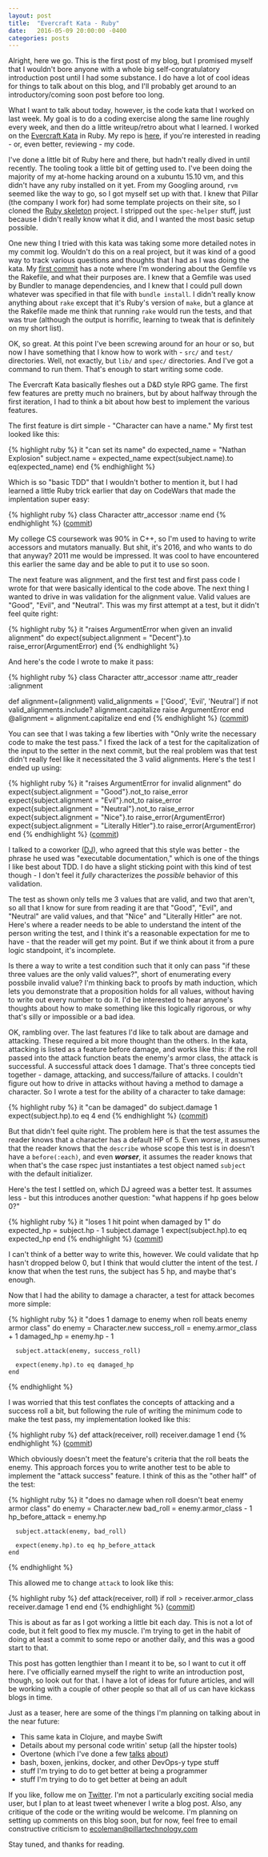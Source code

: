 ```yaml
---
layout: post
title:  "Evercraft Kata - Ruby"
date:   2016-05-09 20:00:00 -0400
categories: posts 
---
```


Alright, here we go. This is the first post of my blog, but I promised myself
that I wouldn't bore anyone with a whole big self-congratulatory introduction
post until I had some substance. I do have a lot of cool ideas for things to
talk about on this blog, and I'll probably get around to an introductory/coming
soon post before too long.

What I want to talk about today, however, is the code kata that I worked on last
week. My goal is to do a coding exercise along the same line roughly every week,
and then do a little writeup/retro about what I learned. I worked on the
[Evercraft Kata](https://github.com/PuttingTheDnDInTDD/EverCraft-Kata) in Ruby.
My repo is [here](https://github.com/epiccoleman/evercraft-ruby/commits/master),
if you're interested in reading - or, even better, reviewing - my code. 

I've done a little bit of Ruby here and there, but hadn't really dived
in until recently. The tooling took a little bit of getting used to. I've been
doing the majority of my at-home hacking around on a xubuntu 15.10 vm, and this
didn't have any ruby installed on it yet. From my Googling around, `rvm` seemed
like the way to go, so I got myself set up with that. I knew that Pillar (the
company I work for) had some template projects on their site, so I cloned the
[Ruby skeleton](https://github.com/PillarTechnology/ruby-skeleton) project. I
stripped out the `spec-helper` stuff, just because I didn't really know what it
did, and I wanted the most basic setup possible. 

One new thing I tried with this kata was taking some more detailed notes in my
commit log. Wouldn't do this on a real project, but it was kind of a good way to
track various questions and thoughts that I had as I was doing the kata. My
[first
commit](https://github.com/epiccoleman/evercraft-ruby/commit/436a3efb4a3bb71bf45c3f1a02bb13634aa2e1b3)
has a note where I'm wondering about the Gemfile vs the Rakefile, and what their
purposes are. I knew that a Gemfile was used by Bundler to manage dependencies,
and I knew that I could pull down whatever was specified in that file with
`bundle install`. I didn't really know anything about `rake` except that it's
Ruby's version of `make`, but a glance at the Rakefile made me think that
running `rake` would run the tests, and that was true (although the output is
horrific, learning to tweak that is definitely on my short list).

OK, so great. At this point I've been screwing around for an hour or so, but now
I have something that I know how to work with - `src/` and `test/` directories.
Well, not exactly, but `lib/` and `spec/` directories. And I've got a command to
run them. That's enough to start writing some code.

The Evercraft Kata basically fleshes out a D&D style RPG game. The first few
features are pretty much no brainers, but by about halfway through the first
iteration, I had to think a bit about how best to implement the various
features.

The first feature is dirt simple - "Character can have a name." My first test
looked like this: 

{% highlight ruby %}
  it "can set its name" do
    expected_name = "Nathan Explosion"
    subject.name = expected_name 
    expect(subject.name).to eq(expected_name)
  end
{% endhighlight %}

Which is so "basic TDD" that I wouldn't bother to mention it, but I had learned
a little Ruby trick earlier that day on CodeWars that made the implentation 
super easy:

{% highlight ruby %}
class Character
  attr_accessor :name
end
{% endhighlight %}
([commit](https://github.com/epiccoleman/evercraft-ruby/commit/e338088d03c7b88bd613aa505ede51aac5836cb0))

My college CS coursework was 90% in C++, so I'm used to having to write
accessors and mutators manually. But shit, it's 2016, and who wants to do that
anyway? 2011 me would be impressed. It was cool to have encountered this earlier
the same day and be able to put it to use so soon.

The next feature was alignment, and the first test and first pass code I wrote
for that were basically identical to the code above. The next thing I wanted to
drive in was validation for the alignment value. Valid values are "Good",
"Evil", and "Neutral". This was my first attempt at a test, but it didn't feel
quite right: 
 
{% highlight ruby %}
  it "raises ArgumentError when given an invalid alignment" do
    expect{subject.alignment = "Decent"}.to raise_error(ArgumentError)
  end
{% endhighlight %}

And here's the code I wrote to make it pass: 

{% highlight ruby %}
class Character
  attr_accessor :name
  attr_reader :alignment

  def alignment=(alignment) 
    valid_alignments = ['Good', 'Evil', 'Neutral']
    if not valid_alignments.include? alignment.capitalize
      raise ArgumentError
    end
    @alignment = alignment.capitalize
  end
end
{% endhighlight %}
([commit](https://github.com/epiccoleman/evercraft-ruby/commit/cc123322f55cf2f254d556c2647fc8d9aef87205))

You can see that I was taking a few liberties with "Only write the necessary
code to make the test pass." I fixed the lack of a test for the capitalization
of the input to the setter in the next commit, but the real problem was that test didn't really feel
like it necessitated the 3 valid alignments. Here's the test I ended up using: 

{% highlight ruby %}
  it "raises ArgumentError for invalid alignment" do
    expect{subject.alignment = "Good"}.not_to raise_error
    expect{subject.alignment = "Evil"}.not_to raise_error
    expect{subject.alignment = "Neutral"}.not_to raise_error
    expect{subject.alignment = "Nice"}.to raise_error(ArgumentError)
    expect{subject.alignment = "Literally Hitler"}.to raise_error(ArgumentError)
  end
{% endhighlight %}
([commit](https://github.com/epiccoleman/evercraft-ruby/commit/89d0d8f2ed61995490fcc4c3a8a1a230c7be68fe))

I talked to a coworker ([DJ](https://twitter.com/ddaugher)), who agreed that this
style was better - the phrase he used was "executable documentation," which is
one of the things I like best about TDD. I do have a slight sticking point with
this kind of test though - I don't feel it _fully_ characterizes the _possible_
behavior of this validation. 

The test as shown only tells me 3 values that are valid, and two that aren't, so all that I know for sure from reading it are that
"Good", "Evil", and "Neutral" are valid values, and that "Nice" and "Literally
Hitler" are not. Here's where a reader needs to be able to understand the intent
of the person writing the test, and I think it's a reasonable expectation for me
to have - that the reader will get my point. But if we think about it from a pure
logic standpoint, it's incomplete. 

Is there a way to write a test condition such
that it only can pass "if these three values are the only valid values?", short
of enumerating every possbile invalid value? I'm thinking
back to proofs by math induction, which lets you demonstrate that a proposition holds for all values, without 
having to write out every number to do it. I'd be interested to hear anyone's
thoughts about how to make something like this logically rigorous, or why that's
silly or impossible or a bad idea. 

OK, rambling over. The last features I'd like to talk about are damage and attacking. These
required a bit more thought than the others. In the kata, attacking is listed as
a feature before damage, and works like this: if the roll passed into the attack
function beats the enemy's armor class, the attack is successful. A successful attack does 1 damage. That's three
concepts tied together - damage, attacking, and success/failure of attacks. I couldn't figure out how to drive in attacks
without having a method to damage a character. So I wrote a test for the ability
of a character to take damage:

{% highlight ruby %}
  it "can be damaged" do 
    subject.damage 1
    expect(subject.hp).to eq 4 
  end
{% endhighlight %}
([commit](https://github.com/epiccoleman/evercraft-ruby/blob/6fc3c83c5c4d25adfbf3657eb2bb64dcdcfeb7d3/spec/character_spec.rb))

But that didn't feel quite right. The problem here is that the test assumes the
reader knows that a character has a default HP of 5. Even _worse_, it assumes
that the reader knows that the `describe` whose scope this test is in doesn't
have a `before(:each)`, and even _**worser**_, it assumes the reader knows that
when that's the case rspec just instantiates a test object named `subject` with
the default initializer. 

Here's the test I settled on, which DJ agreed was a better test. It assumes
less - but this introduces another question: "what happens if hp goes below 0?"

{% highlight ruby %}
  it "loses 1 hit point when damaged by 1" do 
    expected_hp = subject.hp - 1 
    subject.damage 1
    expect(subject.hp).to eq expected_hp 
  end 
{% endhighlight %}
([commit](https://github.com/epiccoleman/evercraft-ruby/blob/89d0d8f2ed61995490fcc4c3a8a1a230c7be68fe/spec/character_spec.rb))

I can't think of a better way to write this, however. We could validate that hp
hasn't dropped below 0, but I think that would clutter the intent of the test.
_I_ know that when the test runs, the subject has 5 hp, and maybe that's enough. 

Now that I had the ability to damage a character, a test for attack becomes more
simple:

{% highlight ruby %}
it "does 1 damage to enemy when roll beats enemy armor class" do
      enemy = Character.new
      success_roll = enemy.armor_class + 1
      damaged_hp = enemy.hp - 1 

      subject.attack(enemy, success_roll)
      
      expect(enemy.hp).to eq damaged_hp 
    end
{% endhighlight %}

I was worried that this test conflates the concepts of attacking and a success
roll a bit, but following the rule of writing the minimum code to make the
test pass, my implementation looked like this: 

{% highlight ruby %}
 def attack(receiver, roll)
    receiver.damage 1
  end
{% endhighlight %}
([commit](https://github.com/epiccoleman/evercraft-ruby/commit/fece034c2f4b088e3becc77f37d8e924f7278ca1))

Which obviously doesn't meet the feature's criteria that the roll beats the
enemy. This approach forces you to write another test to be able to implement
the "attack success" feature. I think of this as the "other half" of the test:

{% highlight ruby %}
    it "does no damage when roll doesn't beat enemy armor class" do 
      enemy = Character.new 
      bad_roll = enemy.armor_class - 1 
      hp_before_attack = enemy.hp

      subject.attack(enemy, bad_roll)

      expect(enemy.hp).to eq hp_before_attack
    end
{% endhighlight %}

This allowed me to change `attack` to look like this: 
 
{% highlight ruby %}
  def attack(receiver, roll)
    if roll > receiver.armor_class
      receiver.damage 1
    end
  end
{% endhighlight %}
([commit](https://github.com/epiccoleman/evercraft-ruby/blob/c3cf74eb09e0ac20771bb29c1e31a92a0701b12e/lib/character.rb))

This is about as far as I got working a little bit each day. This is not a
lot of code, but it felt good to flex my muscle. I'm trying to get in the habit
of doing at least a commit to some repo or another daily, and this was a good
start to that. 

This post has gotten lengthier than I meant it to be, so I want to cut it off
here. I've officially earned myself the right to write an introduction post, though, so
look out for that. I have a lot of ideas for future articles, and will be working
with a couple of other people so that all of us can have kickass blogs in time.

Just as a teaser, here are some of the things I'm planning on talking about in
the near future:

* This same kata in Clojure, and maybe Swift
* Details about my personal code writin' setup (all the hipster tools)
* Overtone (which I've done a few
  [talks](https://github.com/epiccoleman/pillarcon-overtone-lightning-talk)
[about](https://github.com/epiccoleman/overtone-columbus-clojure))
* bash, boxen, jenkins, docker, and other DevOps-y type stuff 
* stuff I'm trying to do to get better at being a programmer
* stuff I'm trying to do to get better at being an adult

If you like, follow me on
[Twitter](https://twitter.com/EpicColeman). I'm not a particularly exciting
social media user, but I plan to at least tweet whenever I write a blog post. 
Also, any critique of the code or the writing would be welcome. I'm planning on setting 
up comments on this blog soon, but for now, feel free to email constructive criticism
to [ecoleman@pillartechnology.com](mailto:ecoleman@pillartechnology.com)

Stay tuned, and thanks for reading.
